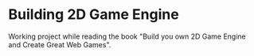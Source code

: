 # Building 2D Game Engine

Working project while reading the book
"Build you own 2D Game Engine and Create Great Web Games".
